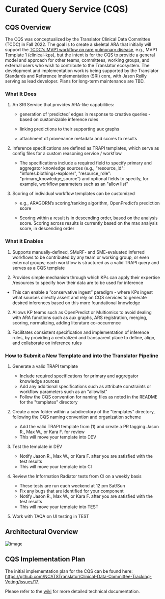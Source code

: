 # Curated Query Service (CQS)

## CQS Overview

The CQS was conceptualized by the Translator Clinical Data Committee (TCDC) in Fall 2022. The goal is to create a skeletal ARA that initially will support the [TCDC's MVP1 workflow on rare pulmonary disease](https://docs.google.com/presentation/d/1pQp4SC9xxHojFdm1H4z_mdHSi6wpv7pq/edit?usp=sharing&ouid=112054006232285231595&rtpof=true&sd=true), e.g., MVP1 Template 1 (clinical-kps), but the intent is for the CQS to provide a general model and approach for other teams, committees, working groups, and external users who wish to contribute to the Translator ecosystem. The development and implementation work is being supported by the Translator Standards and Reference Implementation (SRI) core, with Jason Reilly serving as lead developer. Plans for long-term maintenance are TBD.

### What It Does

1. An SRI Service that provides ARA-like capabilities:
   
   - generation of ‘predicted’ edges in response to creative queries - based on customizable inference rules

   - linking predictions to their supporting aux graphs

   - attachment of provenance metadata and scores to results

2. Inference specifications are defined as TRAPI templates, which serve as config files for a custom reasoning service / workflow

   - The specifications include a required field to specify primary and aggregator knowledge sources (e.g., "resource_id": "infores:biothings-explorer", "resource_role": "primary_knowledge_source") and optional fields to specify, for example, workflow parameters such as an "allow list"

4. Scoring of individual workflow templates can be customized

   - e.g., ARAGORN’s scoring/ranking algorithm, OpenPredict’s prediction score 

   - Scoring within a result is in descending order, based on the analysis score. Scoring across results is currently based on the max analysis score, in descending order

### What it Enables

1. Supports manually-defined, SMuRF- and SME-evaluated inferred workflows to be contributed by any team or working group, or even external groups; each workflow is structured as a valid TRAPI query and serves as a CQS template

2. Provides simple mechanism through which KPs can apply their expertise /resources to specify how their data are to be used for inference
- This can enable a ”conservative ingest” paradigm - where KPs ingest what sources directly assert and rely on CQS services to generate desired inferences based on this more foundational knowledge

2. Allows KP teams such as OpenPredict or Multiomics to avoid dealing with ARA functions such as aux graphs, ARS registration, merging, scoring, normalizing, adding literature co-occurrence
   
4. Facilitates consistent specification and implementation of inference rules, by providing a centralized and transparent place to define, align, and collaborate on inference rules


### How to Submit a New Template and into the Translator Pipeline

1. Generate a valid TRAPI template
   - Include required specifications for primary and aggregator knowledge sources
   - Add any additional specifications such as attribute constraints or workflow parameters such as an "allowlist"
   - Follow the CQS convention for naming files as noted in the README for the "templates" directory

2. Create a new folder within a subdirectory of the "templates" directory, following the CQS naming convention and organization scheme
   - Add the valid TRAPI template from (1) and create a PR tagging Jason R., Max W., or Kara F. for review
   - This will move your template into DEV
  
3. Test the template in DEV
   - Notify Jason R., Max W., or Kara F. after you are satisfied with the test results
   - This will move your template into CI
  
4. Review the Information Radiator tests from CI on a weekly basis
   - These tests are run each weekend at 12 pm Sat/Sun
   - Fix any bugs that are identified for your component
   - Notify Jason R., Max W., or Kara F. after you are satisfied with the test results
   - This will move your template into TEST

5. Work with TAQA on UI testing in TEST

## Architectural Overview

![image](https://github.com/TranslatorSRI/CQS/assets/26254388/c8989e81-a3b3-48e6-b2a0-f43e0352412e)

## CQS Implementation Plan

The initial implememtation plan for the CQS can be found here: https://github.com/NCATSTranslator/Clinical-Data-Committee-Tracking-Voting/issues/17.

Please refer to the [wiki](https://github.com/TranslatorSRI/CQS/wiki) for more detailed technical documentation.

